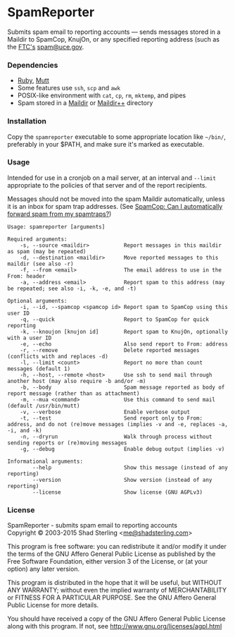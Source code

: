 # SpamReporter

Submits spam email to reporting accounts — sends messages stored in a Maildir to SpamCop, KnujOn, or any specified reporting address (such as the 
[FTC's](http://www.consumer.ftc.gov/articles/0038-spam#report) [spam@uce.gov](mailto:spam@uce.gov).

### Dependencies

 * [Ruby](https://www.ruby-lang.org/), [Mutt](http://www.mutt.org/)
 * Some features use `ssh`, `scp` and `awk`
 * POSIX-like environment with `cat`, `cp`, `rm`, `mktemp`, and pipes
 * Spam stored in a [Maildir](http://cr.yp.to/proto/maildir.html) or [Maildir++](http://www.courier-mta.org/imap/README.maildirquota.html) directory

### Installation

Copy the `spamreporter` executable to some appropriate location like `~/bin/`, preferably in your $PATH, and make sure it's marked as executable.

### Usage

Intended for use in a cronjob on a mail server, at an interval and `--limit` appropriate to the policies of that server and of the report recipients.

Messages should not be moved into the spam Maildir automatically, unless it is an inbox for spam trap addresses.  (See [SpamCop: Can I automatically forward spam from my spamtraps?](https://www.spamcop.net/fom-serve/cache/402.html))


```
Usage: spamreporter [arguments]

Required arguments:
    -s, --source <maildir>           Report messages in this maildir as spam (may be repeated)
    -d, --destination <maildir>      Move reported messages to this maildir (see also -r)
    -f, --from <email>               The email address to use in the From: header
    -a, --address <email>            Report spam to this address (may be repeated; see also -i, -k, -e, and -t)

Optional arguments:
    -i, --id, --spamcop <spamcop id> Report spam to SpamCop using this user ID
    -q, --quick                      Report to SpamCop for quick reporting
    -k, --knoujon [knujon id]        Report spam to KnujOn, optionally with a user ID
    -e, --echo                       Also send report to From: address
    -r, --remove                     Delete reported messages (conflicts with and replaces -d)
    -l, --limit <count>              Report no more than count messages (default 1)
    -h, --host, --remote <host>      Use ssh to send mail through another host (may also require -b and/or -m)
    -b, --body                       Spam message reported as body of report message (rather than as attachment)
    -m, --mua <command>              Use this command to send mail (default /usr/bin/mutt)
    -v, --verbose                    Enable verbose output
    -t, --test                       Send report only to From: address, and do not (re)move messages (implies -v and -e, replaces -a, -i, and -k)
    -n, --dryrun                     Walk through process without sending reports or (re)moving messages
    -g, --debug                      Enable debug output (implies -v)

Informational arguments:
        --help                       Show this message (instead of any reporting)
        --version                    Show version (instead of any reporting)
        --license                    Show license (GNU AGPLv3)
```

### License

SpamReporter - submits spam email to reporting accounts<br/>
Copyright © 2003-2015 Shad Sterling <<me@shadsterling.com>>

This program is free software: you can redistribute it and/or modify it under the terms of the
GNU Affero General Public License as published by the Free Software Foundation,
either version 3 of the License, or (at your option) any later version.

This program is distributed in the hope that it will be useful, but WITHOUT ANY WARRANTY;
without even the implied warranty of MERCHANTABILITY or FITNESS FOR A PARTICULAR PURPOSE.
See the GNU Affero General Public License for more details.

You should have received a copy of the GNU Affero General Public License along with this program.
If not, see <http://www.gnu.org/licenses/agpl.html>


